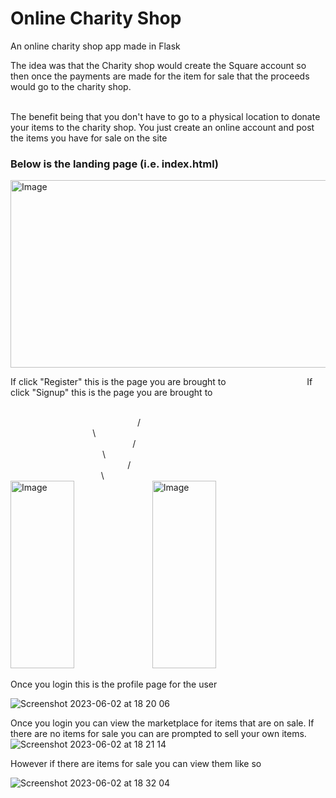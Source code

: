 # Online Charity Shop
An online charity shop app made in Flask

The idea was that the Charity shop would create the Square account so then once the payments are made for the item for sale that the proceeds would go to the charity shop.
</br>
</br>

The benefit being that you don't have to go to a physical location to donate your items to the charity shop. You just create an online account and post the items you have for sale on the site
</br>

### Below is the landing page (i.e. index.html)

<img src="https://github-production-user-asset-6210df.s3.amazonaws.com/23244853/242938039-1133fd74-3665-459c-8a57-32cfda90abda.png" alt="Image" width="600" height="300">

</br>

If click "Register" this is the page you are brought to   &emsp; &emsp; &emsp; &emsp; &emsp; &emsp; &emsp;      If click "Signup" this is the page you are brought to

</br>
&emsp; &emsp; &emsp; &emsp; &emsp; &emsp; &emsp; &emsp; &emsp; &emsp; &nbsp; &nbsp; &nbsp; / &emsp; &emsp; &emsp; &emsp; &emsp; &emsp; &emsp; &emsp; &emsp; &emsp; &emsp; &emsp; &emsp; &emsp; &emsp; &emsp; &emsp; &emsp; &emsp; &emsp; &emsp; &emsp; &nbsp; &nbsp; &nbsp; \ </br>
&emsp; &emsp; &emsp; &emsp; &emsp; &emsp; &emsp; &emsp; &emsp; &emsp;  &nbsp; &nbsp; / &emsp; &emsp; &emsp; &emsp; &emsp; &emsp; &emsp; &emsp; &emsp; &emsp; &emsp; &emsp; &emsp; &emsp; &emsp; &emsp; &emsp; &emsp; &emsp; &emsp; &emsp; &emsp; &nbsp; &nbsp; &nbsp; &nbsp; &nbsp; \ </br>
&emsp; &emsp; &emsp; &emsp; &emsp; &emsp; &emsp; &emsp; &emsp; &emsp; &nbsp; / &emsp; &emsp; &emsp; &emsp; &emsp; &emsp; &emsp; &emsp; &emsp; &emsp; &emsp; &emsp; &emsp; &emsp; &emsp; &emsp; &emsp; &emsp; &emsp; &emsp; &emsp; &emsp; &nbsp; &nbsp; &nbsp; &nbsp; &nbsp; &nbsp; &nbsp; \ </br>
                  
<div style="display:flex;">
<img src="https://github-production-user-asset-6210df.s3.amazonaws.com/23244853/242947324-b5594d6d-e9be-40cb-9fb2-fa387d8bf7af.png" alt="Image" width="45%" height="300"> <img src="https://github-production-user-asset-6210df.s3.amazonaws.com/23244853/242969521-3a61fb00-deae-4a11-a31f-b13dd11cb50d.png" alt="Image" width="45%" height="300">
</div>
</br>
Once you login this is the profile page for the user
</br>

![Screenshot 2023-06-02 at 18 20 06](https://github.com/hessio/OnlineMarketplace/assets/23244853/57734840-ab2b-455c-9d7c-0c6787302a2f)

Once you login you can view the marketplace for items that are on sale. If there are no items for sale you can are prompted to sell your own items.
![Screenshot 2023-06-02 at 18 21 14](https://github.com/hessio/OnlineMarketplace/assets/23244853/0925f949-860b-4e21-a6a0-22c66fd394a4)

However if there are items for sale you can view them like so

![Screenshot 2023-06-02 at 18 32 04](https://github.com/hessio/OnlineMarketplace/assets/23244853/1c53c9f0-e7c1-4bd2-88e9-a6294ec01553)
